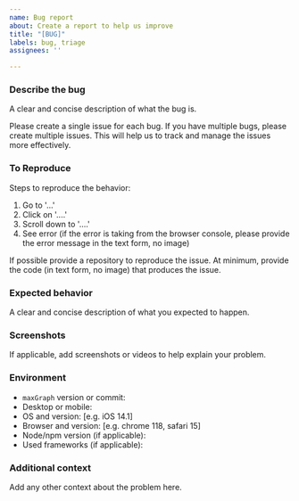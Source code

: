 ```yaml
---
name: Bug report
about: Create a report to help us improve
title: "[BUG]"
labels: bug, triage
assignees: ''

---
```


### Describe the bug
A clear and concise description of what the bug is.

Please create a single issue for each bug. If you have multiple bugs, please create multiple issues.
This will help us to track and manage the issues more effectively.


### To Reproduce
Steps to reproduce the behavior:
1. Go to '...'
2. Click on '....'
3. Scroll down to '....'
4. See error (if the error is taking from the browser console, please provide the error message in the text form, no image)

If possible provide a repository to reproduce the issue. At minimum, provide the code (in text form, no image) that produces the issue.

### Expected behavior
A clear and concise description of what you expected to happen.


### Screenshots
If applicable, add screenshots or videos to help explain your problem.


### Environment
- `maxGraph` version or commit:
- Desktop or mobile:
- OS and version: [e.g. iOS 14.1]
- Browser and version: [e.g. chrome 118, safari 15]
- Node/npm version (if applicable):
- Used frameworks (if applicable):



### Additional context
Add any other context about the problem here.
